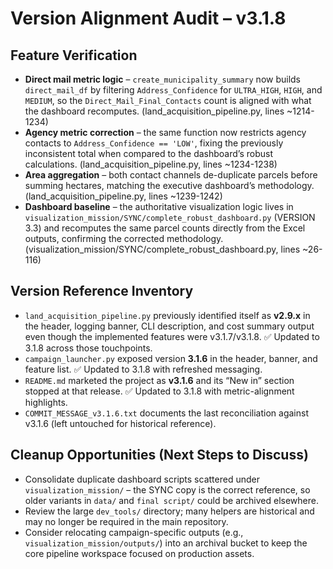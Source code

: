 # Version Alignment Audit – v3.1.8

## Feature Verification
- **Direct mail metric logic** – `create_municipality_summary` now builds `direct_mail_df` by filtering `Address_Confidence` for `ULTRA_HIGH`, `HIGH`, and `MEDIUM`, so the `Direct_Mail_Final_Contacts` count is aligned with what the dashboard recomputes. (land_acquisition_pipeline.py, lines ~1214-1234)
- **Agency metric correction** – the same function now restricts agency contacts to `Address_Confidence == 'LOW'`, fixing the previously inconsistent total when compared to the dashboard’s robust calculations. (land_acquisition_pipeline.py, lines ~1234-1238)
- **Area aggregation** – both contact channels de-duplicate parcels before summing hectares, matching the executive dashboard’s methodology. (land_acquisition_pipeline.py, lines ~1239-1242)
- **Dashboard baseline** – the authoritative visualization logic lives in `visualization_mission/SYNC/complete_robust_dashboard.py` (VERSION 3.3) and recomputes the same parcel counts directly from the Excel outputs, confirming the corrected methodology. (visualization_mission/SYNC/complete_robust_dashboard.py, lines ~26-116)

## Version Reference Inventory
- `land_acquisition_pipeline.py` previously identified itself as **v2.9.x** in the header, logging banner, CLI description, and cost summary output even though the implemented features were v3.1.7/v3.1.8. ✅ Updated to 3.1.8 across those touchpoints.
- `campaign_launcher.py` exposed version **3.1.6** in the header, banner, and feature list. ✅ Updated to 3.1.8 with refreshed messaging.
- `README.md` marketed the project as **v3.1.6** and its “New in” section stopped at that release. ✅ Updated to 3.1.8 with metric-alignment highlights.
- `COMMIT_MESSAGE_v3.1.6.txt` documents the last reconciliation against v3.1.6 (left untouched for historical reference).

## Cleanup Opportunities (Next Steps to Discuss)
- Consolidate duplicate dashboard scripts scattered under `visualization_mission/` – the SYNC copy is the correct reference, so older variants in `data/` and `final script/` could be archived elsewhere.
- Review the large `dev_tools/` directory; many helpers are historical and may no longer be required in the main repository.
- Consider relocating campaign-specific outputs (e.g., `visualization_mission/outputs/`) into an archival bucket to keep the core pipeline workspace focused on production assets.
